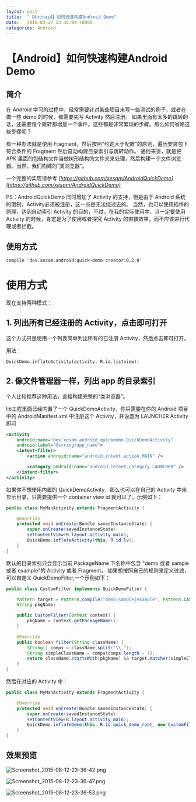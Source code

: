 ```yaml
---
layout: post
title:  "【Android】如何快速构建Android Demo"
date:   2016-03-27 13:46:04 +0800
categories: Android
---
```


# 【Android】如何快速构建Android Demo

## 简介

在 Android 学习的过程中，经常需要针对某些项目来写一些测试的例子，或者在做一些 demo 的时候，都需要先写 Activity 然后注册。
如果里面有太多的跳转的话，还需要每个跳转都增加一个事件。这些都是非常繁琐的步骤。那么如何省略这些步骤呢？

有一种办法就是使用 Fragment，然后按照“约定大于配置”的原则，遍历安装包下符合条件的 Fragment 然后自动构建目录索引与跳转动作。
通俗来讲，就是把 APK 里面的包结构文件当做树形结构的文件夹来处理，然后构建一个文件浏览器。当然，我们构建的“类浏览器”。

一个完整的实现请参考 *[https://github.com/xesam/AndroidQuickDemo](https://github.com/xesam/AndroidQuickDemo)*

PS：AndroidQuickDemo 同时增加了 Activity 的支持，但是由于 Android 系统的限制，Activity必须被注册，这一点是无法绕过去的。
当然，也可以使用插件的原理，达到自动索引 Activity 的目的，不过，在我的实际使用中，当一定要使用 Activity 的时候，肯定是为了使用或者探究 Activity 的直接效果，而不应该进行代理或者拦截。

## 使用方式

    compile 'dev.xesam.android:quick-demo-creator:0.2.0'

# 使用方式

现在支持两种模式：

## 1. 列出所有已经注册的 Activity，点击即可打开
这个方式只是使用一个列表简单列出所有的已注册 Activity，然后点击即可打开。

用法：

    QuickDemo.inflateActivity(activity, R.id.listview);

## 2. 像文件管理器一样，列出 app 的目录索引

个人比较推荐这种用法，直接构建完整的“类浏览器”。

lib工程里面已经内置了一个 QuickDemoActivity，你只需要在你的 Android 项目中的 AndroidManifest.xml 中注册这个 Activity，并设置为 LAUNCHER Activity 即可

```xml
<activity
    android:name="dev.xesam.android.quickdemo.QuickDemoActivity"
    android:label="@string/app_name">
    <intent-filter>
        <action android:name="android.intent.action.MAIN" />

        <category android:name="android.intent.category.LAUNCHER" />
    </intent-filter>
</activity>
```

如果你不想使用内置的 QuickDemoActivity，那么也可以在自己的 Activity 中来显示目录，只需要提供一个 container view id 就可以了，示例如下：

```java
public class MyManActivity extends FragmentActivity {

    @Override
    protected void onCreate(Bundle savedInstanceState) {
        super.onCreate(savedInstanceState);
        setContentView(R.layout.activity_main);
        QuickDemo.inflateActivity(this, R.id.lv);
    }
}

```

默认的目录索引只会显示当前 PackageName 下名称中包含 "demo 或者 sample 或者 example"的 Activity 或者 Fragment，
如果想按照自己的规则来定义过滤，可以自定义 QuickDemoFilter,一个示例如下：

```java
public class CustomFilter implements QuickDemoFilter {

    Pattern target = Pattern.compile("demo|sample|example", Pattern.CASE_INSENSITIVE);
    String pkgName;

    public CustomFilter(Context context) {
        pkgName = context.getPackageName();
    }

    @Override
    public boolean filter(String className) {
        String[] comps = className.split("\\.");
        String simpleClassName = comps[comps.length - 1];
        return className.startsWith(pkgName) && target.matcher(simpleClassName).find() && simpleClassName.indexOf("$") == -1;
    }
}
```

然后在对应的 Activity 中：

```java
public class MyManActivity extends FragmentActivity {

    @Override
    protected void onCreate(Bundle savedInstanceState) {
        super.onCreate(savedInstanceState);
        setContentView(R.layout.activity_main);
        QuickDemo.inflateDemo(this, R.id.quick_demo_root, new CustomFilter(this));
    }
}

```

## 效果预览

![Screenshot_2015-08-12-23-36-42.png](https://github.com/xesam/AndroidQuickDemo/raw/master/Screenshot_2015-08-12-23-36-42.png)

![Screenshot_2015-08-12-23-36-47.png](https://github.com/xesam/AndroidQuickDemo/raw/master/Screenshot_2015-08-12-23-36-47.png)

![Screenshot_2015-08-12-23-36-53.png](https://github.com/xesam/AndroidQuickDemo/blob/master/Screenshot_2015-08-12-23-36-53.png)

